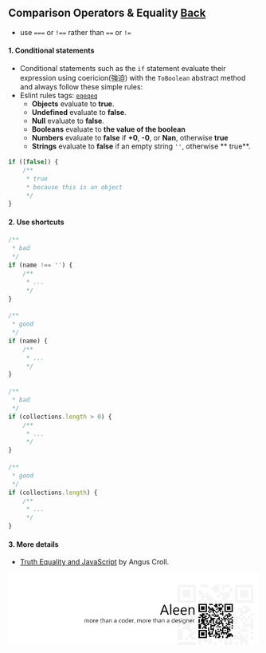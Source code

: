 ## Comparison Operators & Equality [**Back**](./../README.md)

- use `===` or `!==` rather than `==` or `!=`

#### 1. Conditional statements

-  Conditional statements such as the `if` statement evaluate their expression using coericion(強迫) with the `ToBoolean` abstract method and always follow these simple rules:
- Eslint rules tags: [`eqeqeq`](http://eslint.org/docs/rules/eqeqeq.html)
    - **Objects** evaluate to **true**.
    - **Undefined** evaluate to  **false**.
    - **Null** evaluate to **false**.
    - **Booleans** evaluate to  **the value of the boolean**
    - **Numbers** evaluate to **false** if **+0**, **-0**, or **Nan**, otherwise **true**
    - **Strings** evaluate to **false** if an empty string `''`, otherwise ** true**.

```js
if ([false]) {
    /**
     * true
     * because this is an object
     */
}
```

#### 2. Use shortcuts

```js
/**
 * bad
 */
if (name !== '') {
    /**
     * ...
     */
}

/**
 * good
 */
if (name) {
    /**
     * ...
     */
}

/**
 * bad
 */
if (collections.length > 0) {
    /**
     * ...
     */
}

/**
 * good
 */
if (collections.length) {
    /**
     * ...
     */
}
```

#### 3. More details

- [Truth Equality and JavaScript](http://javascriptweblog.wordpress.com/2011/02/07/truth-equality-and-javascript/#more-2108) by Angus Croll.

<a href="http://aleen42.github.io/" target="_blank" ><img src="./../pic/tail.gif"></a>